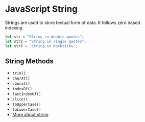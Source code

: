 # JavaScript String

Strings are used to store textual form of data. It follows zero based indexing.

```js
let str = "String in double quotes";
let str2 = "String in single quotes";
let str3 = `String in backticks`;
```

## String Methods

- `trim()`
- `charAt()`
- `concat()`
- `indexOf()`
- `lastIndexOf()`
- `slice()`
- `toUpperCase()`
- `toLowerCase()`
- [More about string](https://developer.mozilla.org/en-US/docs/Web/JavaScript/Reference/Global_Objects/String)
